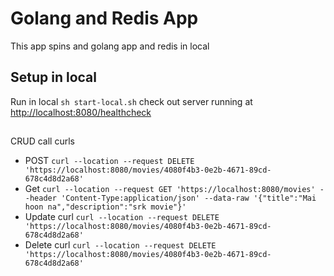 # Golang and Redis App
This app spins and golang app and redis in local

## Setup in local
Run in local ```sh start-local.sh```
check out server running at [http://localhost:8080/healthcheck](http://localhost:8080/healthcheck)

##
CRUD call curls
* POST ```curl --location --request DELETE 'https://localhost:8080/movies/4080f4b3-0e2b-4671-89cd-678c4d8d2a68'```
* Get ```curl --location --request GET 'https://localhost:8080/movies' --header 'Content-Type:application/json' --data-raw '{"title":"Mai hoon na","description":"srk movie"}'```
* Update curl ```curl --location --request DELETE 'https://localhost:8080/movies/4080f4b3-0e2b-4671-89cd-678c4d8d2a68'```
* Delete curl ```curl --location --request DELETE 'https://localhost:8080/movies/4080f4b3-0e2b-4671-89cd-678c4d8d2a68'```

